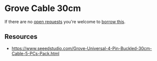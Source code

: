 # Grove Cable 30cm
If there are no [open requests](../../../../issues?q=is%3Aissue+is%3Aopen+%22Grove+Cable+30cm%22) you're welcome to [borrow this](../../../../issues/new?title=Borrow+request+for+Grove+Cable+30cm&body=1+piece+of+%5Bthis%5D%28..%2Fblob%2Fmain%2F.%2FParts%2FCables%2FGrove_Cable_30cm.md%29+for+~2+weeks.).

## Resources
- https://www.seeedstudio.com/Grove-Universal-4-Pin-Buckled-30cm-Cable-5-PCs-Pack.html
